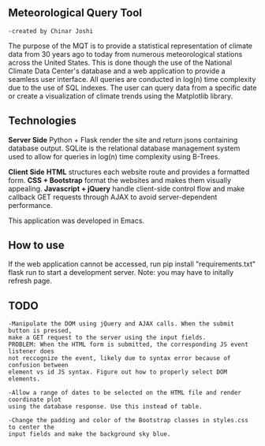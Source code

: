 ## Meteorological Query Tool
    -created by Chinar Joshi

The purpose of the MQT is to provide a statistical representation of climate data
from 30 years ago to today from numerous meteorological stations across the United States. This is 
done though the use of the National Climate Data Center's database and a web application to provide 
a seamless user interface. All queries are conducted in log(n) time complexity due to the use of SQL
indexes. The user can query data from a specific date or create a visualization of climate trends
using the Matplotlib library.

## Technologies
**Server Side**
Python + Flask render the site and return jsons containing database output.
SQLite is the relational database management system used to allow for queries
    in log(n) time complexity using B-Trees.

**Client Side**
__HTML__ structures each website route and provides a formatted form.
__CSS + Bootstrap__ format the websites and makes them visually appealing.
__Javascript + jQuery__ handle client-side control flow and make callback GET
    requests through AJAX to avoid server-dependent performance.

This application was developed in Emacs.

## How to use
If the web application cannot be accessed, run
    pip install "requirements.txt"
    flask run
to start a development server.
Note: you may have to initally refresh page.

## TODO
    -Manipulate the DOM using jQuery and AJAX calls. When the submit button is pressed,
    make a GET request to the server using the input fields.
    PROBLEM: When the HTML form is submitted, the corresponding JS event listener does
    not reccognize the event, likely due to syntax error because of confusion between
    element vs id JS syntax. Figure out how to properly select DOM elements.

    -Allow a range of dates to be selected on the HTML file and render coordinate plot
    using the database response. Use this instead of table.

    -Change the padding and color of the Bootstrap classes in styles.css to center the
    input fields and make the background sky blue.
